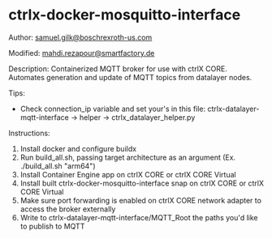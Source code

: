 # ctrlx-docker-mosquitto-interface

Author: samuel.gilk@boschrexroth-us.com

Modified: mahdi.rezapour@smartfactory.de

Description: Containerized MQTT broker for use with ctrlX CORE. Automates generation and update of MQTT topics from datalayer nodes.

Tips: 

* Check connection_ip variable and set your's in this file:
    ctrlx-datalayer-mqtt-interface -> helper -> ctrlx_datalayer_helper.py


Instructions:

1. Install docker and configure buildx
2. Run build_all.sh, passing target architecture as an argument (Ex. ./build_all.sh "arm64")
3. Install Container Engine app on ctrlX CORE or ctrlX CORE Virtual
4. Install built ctrlx-docker-mosquitto-interface snap on ctrlX CORE or ctrlX CORE Virtual
5. Make sure port forwarding is enabled on ctrlX CORE network adapter to access the broker externally
6. Write to ctrlx-datalayer-mqtt-interface/MQTT_Root the paths you'd like to publish to MQTT
